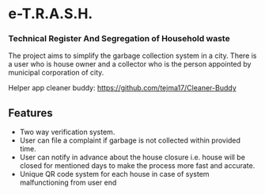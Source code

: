 ﻿# e-T.R.A.S.H. #

### Technical Register And Segregation of Household waste ###
The project aims to simplify the garbage collection system in a city. There is a user who is house owner and a collector who is the person appointed by municipal corporation of city.

Helper app cleaner buddy: https://github.com/tejma17/Cleaner-Buddy

## Features ##
- Two way verification system. 
- User can file a complaint if garbage is not collected within provided time.
- User can notify in advance about the house closure i.e. house will be closed for mentioned days to make the process more fast and accurate.
- Unique QR code system for each house in case of system malfunctioning from user end
